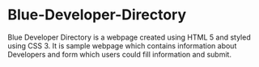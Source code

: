 # Blue-Developer-Directory
Blue Developer Directory is a webpage created using HTML 5 and styled using CSS 3. It is sample webpage which contains information about Developers and form which users could fill information and submit.
